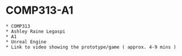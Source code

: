 # COMP313-A1

    * COMP313
    * Ashley Raine Legaspi
    * A1
    * Unreal Engine
    * Link to video showing the prototype/game ( approx. 4-9 mins ) 
